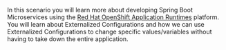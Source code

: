 In this scenario you will learn more about developing Spring Boot Microservices using the [Red Hat OpenShift Application Runtimes](https://developers.redhat.com/products/rhoar) platform. You will learn about Externalized Configurations and how we can use Externalized Configurations to change specific values/variables without having to take down the entire application. <!-- and Health Checks. -->
